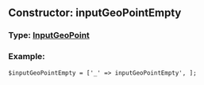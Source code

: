 ## Constructor: inputGeoPointEmpty  




### Type: [InputGeoPoint](../types/InputGeoPoint.md)


### Example:

```
$inputGeoPointEmpty = ['_' => inputGeoPointEmpty', ];
```